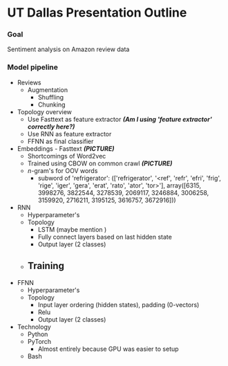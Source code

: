# UT Dallas Presentation Outline

### Goal

Sentiment analysis on Amazon review data

### Model pipeline

- Reviews
    - Augmentation
        - Shuffling
        - Chunking
- Topology overview
    - Use Fasttext as feature extractor ***(Am I using 'feature extractor' correctly here?)***
    - Use RNN as feature extractor
    - FFNN as final classifier
- Embeddings - Fasttext  ***(PICTURE)***
    - Shortcomings of Word2vec
    - Trained using CBOW on common crawl ***(PICTURE)***
    - $n$-gram's for OOV words
        - subword of 'refrigerator': (['refrigerator', '<ref', 'refr', 'efri', 'frig', 'rige', 'iger', 'gera', 'erat', 'rato', 'ator', 'tor>'], array([6315, 3998276, 
3822544, 3278539, 2069117, 3246884, 3006258,
       3159920, 2716211, 3195125, 3616757, 3672916]))
- RNN
    - Hyperparameter's
    - Topology
        - LSTM (maybe mention )
        - Fully connect layers based on last hidden state
        - Output layer (2 classes)
    - Training
        - 
- FFNN
    - Hyperparameter's
    - Topology
        - Input layer ordering (hidden states), padding (0-vectors)
        - Relu
        - Output layer (2 classes)
- Technology
    - Python
    - PyTorch
        - Almost entirely because GPU was easier to setup
    - Bash